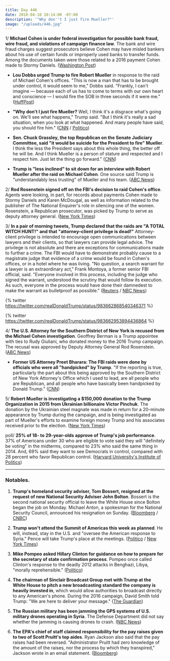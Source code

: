 ```yaml
---
title: Day 446
date: 2018-04-10 10:14:00 -07:00
description: '"Why don''t I just fire Mueller?"'
image: "/uploads/446.jpg"
---
```


1/ **Michael Cohen is under federal investigation for possible bank fraud, wire fraud, and violations of campaign finance law**. The bank and wire fraud charges suggest prosecutors believe Cohen may have misled bankers about his use of certain funds or improperly used banks to transfer funds. Among the documents taken were those related to a 2016 payment Cohen made to Stormy Daniels. ([Washington Post](https://www.washingtonpost.com/politics/fbi-seizes-records-related-to-stormy-daniels-in-raid-of-trump-attorney-michael-cohens-office/2018/04/09/e3e43cf4-3c30-11e8-974f-aacd97698cef_story.html?utm_term=.c5a65d674124))

* **Lou Dobbs urged Trump to fire Robert Mueller** in response to the raid of Michael Cohen's offices. "This is now a man that has to be brought under control, it would seem to me," Dobbs said. "Frankly, I can't imagine ― because each of us has to come to terms with our own heart and conscience ― I would fire the SOB in three seconds if it were me." ([HuffPost](https://www.huffingtonpost.com/entry/lou-dobbs-fire-robert-mueller_us_5acc2f69e4b07a3485e7af64))

* **"Why don't I just fire Mueller?** Well, I think it's a disgrace what's going on. We'll see what happens," Trump said. "But I think it's really a sad situation, when you look at what happened. And many people have said, you should fire him." ([CNN](https://www.cnn.com/2018/04/10/politics/michael-cohen-donald-trump-white-house/index.html) / [Politico](https://www.politico.com/story/2018/04/09/trump-mueller-russia-probe-511118))

* **Sen. Chuck Grassley, the top Republican on the Senate Judiciary Committee, said "it would be suicide for the President to fire" Mueller**.  I think the less the President says about this whole thing, the better off he will be. And I think Mueller is a person of stature and respected and I respect him. Just let the thing go forward." ([CNN](https://www.cnn.com/2018/04/10/politics/chuck-grassley-firing-mueller-suicide/index.html))

* **Trump is "less inclined" to sit down for an interview with Robert Mueller after the raid on Michael Cohen**. One source said Trump is "understandably less trusting" of Mueller and his team. ([ABC News](http://abcnews.go.com/Politics/president-trump-inclined-sit-special-counsel-interview-raid/story?id=54362470))

2/ **Rod Rosenstein signed off on the FBI's decision to raid Cohen's office**. Agents were looking, in part, for records about payments Cohen made to Stormy Daniels and Karen McDougal, as well as information related to the publisher of The National Enquirer's role in silencing one of the women. Rosenstein, a Republican prosecutor, was picked by Trump to serve as deputy attorney general. ([New York Times](https://www.nytimes.com/2018/04/10/us/politics/trump-russia-mueller-rosenstein.html))

3/ **In a pair of morning tweets, Trump declared that the raids are "A TOTAL WITCH HUNT!" and that "attorney–client privilege is dead!"** Attorney-client privilege is intended to encourage open communications between lawyers and their clients, so that lawyers can provide legal advice. The privilege is not absolute and there are exceptions for communications made to further a crime. The FBI would have to demonstrate probably cause to a magistrate judge that evidence of a crime would be found in Cohen's offices, or in a hotel where he was living. "No question, a search warrant for a lawyer is an extraordinary act," Frank Montoya, a former senior FBI official, said. "Everyone involved in this process, including the judge who signed the warrant, understood the scrutiny that would follow its execution. As such, everyone in the process would have done their damnedest to make the warrant as bulletproof as possible." ([Reuters](https://www.reuters.com/article/us-usa-trump-russia/trump-lashes-out-again-after-fbi-raids-on-his-lawyer-idUSKBN1HH2B2) / [NBC News](https://www.nbcnews.com/politics/donald-trump/trump-cohen-attorney-client-privilege-goes-only-so-far-n864206))

{% twitter https://twitter.com/realDonaldTrump/status/983662868540346371 %}

{% twitter https://twitter.com/realDonaldTrump/status/983662953894436864 %}

4/ **The U.S. Attorney for the Southern District of New York is recused from the Michael Cohen investigation**. Geoffrey Berman is a Trump appointee with ties to Rudy Giuliani, who donated money to the 2016 Trump campaign. The recusal was approved by Deputy Attorney General Rod Rosenstein. ([ABC News](http://abcnews.go.com/Politics/us-attorney-trump-appointee-recused-michael-cohen-investigation/story?id=54365546))

* **Former US Attorney Preet Bharara: The FBI raids were done by officials who were all "handpicked" by Trump**. "If the reporting is true, particularly the part about this being approved by the Southern District of New York Attorney's Office which I used to lead, are all people who are Republican, and all people who have basically been handpicked by Donald Trump." ([CNN](https://www.cnn.com/2018/04/09/politics/preet-bharara-fbi-raid/index.html))

5/ **Robert Mueller is investigating a $150,000 donation to the Trump Organization in 2015 from Ukrainian billionaire Victor Pinchuk**. The donation by the Ukrainian steel magnate was made in return for a 20-minute appearance by Trump during the campaign, and is being investigated as part of Mueller's efforts to examine foreign money Trump and his associates received prior to the election. ([New York Times](https://www.nytimes.com/2018/04/09/us/politics/trump-mueller-ukraine-victor-pinchuk.html))

poll/ **25% of 18- to 29-year-olds approve of Trump's job performance**. 37% of Americans under 30 who are eligible to vote said they will "definitely be voting" in the midterms, compared to 23% who said the same thing in 2014. And, 69% said they want to see Democrats in control, compared with 28 percent who favor Republican control. ([Harvard University's Institute of Politics](http://iop.harvard.edu/spring-2018-poll))

---

### Notables.

1. **Trump's homeland security adviser, Tom Bossert, resigned at the request of new National Security Adviser John Bolton**. Bossert is the second national security official to leave the White House since Bolton began the job on Monday. Michael Anton, a spokesman for the National Security Council, announced his resignation on Sunday. ([Bloomberg](https://www.bloomberg.com/news/articles/2018-04-10/trump-s-homeland-security-adviser-tom-bossert-said-to-resign) / [CNBC](https://www.cnbc.com/2018/04/10/trumps-top-homeland-security-advisor-tom-bossert-to-resign.html))

2. **Trump won't attend the Summit of Americas this week as planned**. He will, instead, stay in the U.S. and "oversee the American response to Syria." Pence will take Trump's place at the meetings. ([Politico](https://www.politico.com/story/2018/04/10/trump-skipping-summit-of-the-americas-512221) / [New York Times](https://www.nytimes.com/2018/04/10/us/politics/trump-cancels-trip-latin-america-crisis-syria.html))

3. **Mike Pompeo asked Hillary Clinton for guidance on how to prepare for the secretary of state confirmation process**. Pompeo once called Clinton's response to the deadly 2012 attacks in Benghazi, Libya, "morally reprehensible." ([Politico](https://www.politico.com/story/2018/04/10/pompeo-hearing-state-clinton-512155))

4. **The chairman of Sinclair Broadcast Group met with Trump at the White House to pitch a new broadcasting standard the company is heavily invested in**, which would allow authorities to broadcast directly to any American's phone. During the 2016 campaign, David Smith told Trump: "We are here to deliver your message." ([The Guardian](https://www.theguardian.com/media/2018/apr/10/donald-trump-sinclair-david-smith-white-house-meeting))

5. **The Russian military has been jamming the GPS systems of U.S. military drones operating in Syria**. The Defense Department did not say whether the jamming is causing drones to crash. ([NBC News](https://www.nbcnews.com/news/military/russia-has-figured-out-how-jam-u-s-drones-syria-n863931))

6. **The EPA's chief of staff claimed responsibility for the pay raises given to two of Scott Pruitt's top aides**. Ryan Jackson also said that the pay raises had been reversed. "Administrator Pruitt had zero knowledge of the amount of the raises, nor the process by which they transpired," Jackson wrote in an email statement. ([Bloomberg](https://www.bloomberg.com/news/articles/2018-04-10/epa-chief-of-staff-says-he-not-pruitt-authorized-big-raises))